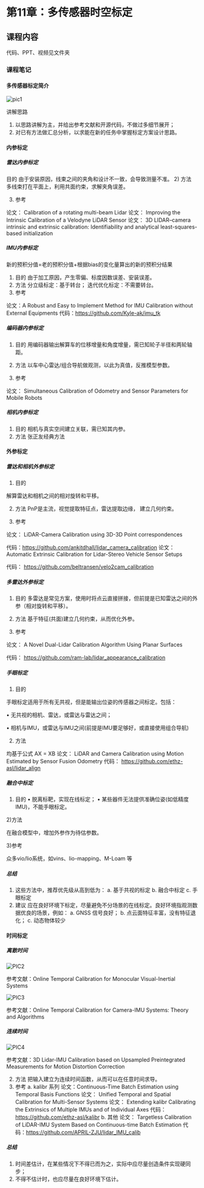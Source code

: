 # 第11章：多传感器时空标定

## 课程内容

代码、PPT、视频见文件夹

### 课程笔记

#### 多传感器标定简介

![pic1](.\PIC\pic1.jpg)

讲解思路
1) 以思路讲解为主，并给出参考文献和开源代码，不做过多细节展开；
2) 对已有方法做汇总分析，以求能在新的任务中掌握标定方案设计思路。

#### 内参标定

##### 雷达内参标定

目的
由于安装原因，线束之间的夹角和设计不一致，会导致测量不准。
2) 方法
多线束打在平面上，利用共面约束，求解夹角误差。

3) 参考

论文： Calibration of a rotating multi-beam Lidar 论文： Improving the Intrinsic Calibration of a Velodyne LiDAR Sensor 论文： 3D LIDAR–camera intrinsic and extrinsic calibration: Identifiability and analytical least-squares-based  initialization

##### IMU内参标定

新的预积分值=老的预积分值+根据bias的变化量算出的新的预积分结果

1) 目的
由于加工原因，产生零偏、标度因数误差、安装误差。
2) 方法
分立级标定：基于转台；
迭代优化标定：不需要转台。
3) 参考

论文：A Robust and Easy to Implement Method for IMU Calibration without External Equipments
代码：https://github.com/Kyle-ak/imu_tk

##### 编码器内参标定

1) 目的
用编码器输出解算车的位移增量和角度增量，需已知轮子半径和两轮轴距。
2) 方法
以车中心雷达/组合导航做观测，以此为真值，反推模型参数。

3) 参考

论文： Simultaneous Calibration of Odometry and Sensor Parameters for Mobile Robots

##### 相机内参标定

1) 目的
相机与真实空间建立关联，需已知其内参。
2) 方法
张正友经典方法

#### 外参标定

##### 雷达和相机外参标定

1) 目的 

解算雷达和相机之间的相对旋转和平移。 

2) 方法 PnP是主流，视觉提取特征点，雷达提取边缘， 建立几何约束。 

3) 参考 

论文： LiDAR-Camera Calibration using 3D-3D Point correspondences 

代码：https://github.com/ankitdhall/lidar_camera_calibration 论文： Automatic Extrinsic Calibration for Lidar-Stereo Vehicle Sensor Setups 

代码： https://github.com/beltransen/velo2cam_calibration

##### 多雷达外参标定

1) 目的
多雷达是常见方案，使用时将点云直接拼接，但前提是已知雷达之间的外参（相对旋转和平移）。

2) 方法 基于特征(共面)建立几何约束，从而优化外参。

3) 参考 

论文： A Novel Dual-Lidar Calibration Algorithm Using Planar Surfaces 

代码： https://github.com/ram-lab/lidar_appearance_calibration

##### 手眼标定

1) 目的 

手眼标定适用于所有无共视，但是能输出位姿的传感器之间标定。包括：

 • 无共视的相机、雷达，或雷达与雷达之间； 

• 相机与IMU，或雷达与IMU之间(前提是IMU要足够好，或直接使用组合导航)

2) 方法

均基于公式 AX = XB
论文： LiDAR and Camera Calibration using Motion Estimated by Sensor Fusion Odometry
代码： https://github.com/ethz-asl/lidar_align

##### 融合中标定

1) 目的
• 脱离标靶，实现在线标定；
• 某些器件无法提供准确位姿(如低精度IMU)，不能手眼标定。

2)方法

在融合模型中，增加外参作为待估参数。

3)参考

众多vio/lio系统，如vins、lio-mapping、M-Loam 等

##### 总结

1) 这些方法中，推荐优先级从高到低为：
a. 基于共视的标定
b. 融合中标定
c. 手眼标定
2) 建议
应在良好环境下标定，尽量避免不分场景的在线标定。良好环境指观测数据优良的场景，例如：
a. GNSS 信号良好；
b. 点云面特征丰富，没有特征退化；
c. 动态物体较少

#### 时间标定

##### 离散时间

![PIC2](.\PIC\PIC2.jpg)

参考文献：Online Temporal Calibration for Monocular Visual-Inertial Systems

![PIC3](.\PIC\PIC3.jpg)

参考文献：Online Temporal Calibration for Camera-IMU Systems: Theory and Algorithms

##### 连续时间

![PIC4](.\PIC\PIC4.jpg)

参考文献：3D Lidar-IMU Calibration based on Upsampled Preintegrated Measurements for Motion Distortion Correction

2) 方法
把输入建立为连续时间函数，从而可以在任意时间求导。
3) 参考
a. kalibr 系列
论文：Continuous-Time Batch Estimation using Temporal Basis Functions
论文： Unified Temporal and Spatial Calibration for Multi-Sensor Systems
论文： Extending kalibr Calibrating the Extrinsics of Multiple IMUs and of Individual Axes
代码：https://github.com/ethz-asl/kalibr
b. 其他
论文： Targetless Calibration of LiDAR-IMU System Based on Continuous-time Batch Estimation
代码：https://github.com/APRIL-ZJU/lidar_IMU_calib

##### 总结

1) 时间差估计，在某些情况下不得已而为之，实际中应尽量创造条件实现硬同步；
2) 不得不估计时，也应尽量在良好环境下估计。